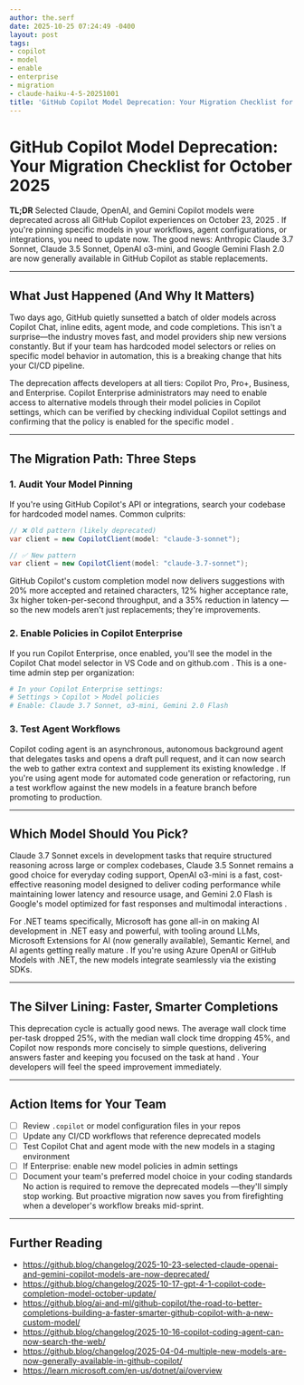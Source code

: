 ```yaml
---
author: the.serf
date: 2025-10-25 07:24:49 -0400
layout: post
tags:
- copilot
- model
- enable
- enterprise
- migration
- claude-haiku-4-5-20251001
title: 'GitHub Copilot Model Deprecation: Your Migration Checklist for October 2025'
---
```


# GitHub Copilot Model Deprecation: Your Migration Checklist for October 2025

**TL;DR**
Selected Claude, OpenAI, and Gemini Copilot models were deprecated across all GitHub Copilot experiences on October 23, 2025
. If you're pinning specific models in your workflows, agent configurations, or integrations, you need to update now. The good news:
Anthropic Claude 3.7 Sonnet, Claude 3.5 Sonnet, OpenAI o3-mini, and Google Gemini Flash 2.0 are now generally available in GitHub Copilot
as stable replacements.

---

## What Just Happened (And Why It Matters)

Two days ago, GitHub quietly sunsetted a batch of older models across Copilot Chat, inline edits, agent mode, and code completions. This isn't a surprise—the industry moves fast, and model providers ship new versions constantly. But if your team has hardcoded model selectors or relies on specific model behavior in automation, this is a breaking change that hits your CI/CD pipeline.

The deprecation affects developers at all tiers: Copilot Pro, Pro+, Business, and Enterprise.
Copilot Enterprise administrators may need to enable access to alternative models through their model policies in Copilot settings, which can be verified by checking individual Copilot settings and confirming that the policy is enabled for the specific model
.

---

## The Migration Path: Three Steps

### 1. **Audit Your Model Pinning**

If you're using GitHub Copilot's API or integrations, search your codebase for hardcoded model names. Common culprits:

```csharp
// ❌ Old pattern (likely deprecated)
var client = new CopilotClient(model: "claude-3-sonnet");

// ✅ New pattern
var client = new CopilotClient(model: "claude-3.7-sonnet");
```
GitHub Copilot's custom completion model now delivers suggestions with 20% more accepted and retained characters, 12% higher acceptance rate, 3x higher token-per-second throughput, and a 35% reduction in latency
—so the new models aren't just replacements; they're improvements.

### 2. **Enable Policies in Copilot Enterprise**

If you run Copilot Enterprise,
once enabled, you'll see the model in the Copilot Chat model selector in VS Code and on github.com
. This is a one-time admin step per organization:

```bash
# In your Copilot Enterprise settings:
# Settings > Copilot > Model policies
# Enable: Claude 3.7 Sonnet, o3-mini, Gemini 2.0 Flash
```

### 3. **Test Agent Workflows**
Copilot coding agent is an asynchronous, autonomous background agent that delegates tasks and opens a draft pull request, and it can now search the web to gather extra context and supplement its existing knowledge
. If you're using agent mode for automated code generation or refactoring, run a test workflow against the new models in a feature branch before promoting to production.

---

## Which Model Should You Pick?
Claude 3.7 Sonnet excels in development tasks that require structured reasoning across large or complex codebases, Claude 3.5 Sonnet remains a good choice for everyday coding support, OpenAI o3-mini is a fast, cost-effective reasoning model designed to deliver coding performance while maintaining lower latency and resource usage, and Gemini 2.0 Flash is Google's model optimized for fast responses and multimodal interactions
.

For .NET teams specifically,
Microsoft has gone all-in on making AI development in .NET easy and powerful, with tooling around LLMs, Microsoft Extensions for AI (now generally available), Semantic Kernel, and AI agents getting really mature
. If you're using Azure OpenAI or GitHub Models with .NET, the new models integrate seamlessly via the existing SDKs.

---

## The Silver Lining: Faster, Smarter Completions

This deprecation cycle is actually good news.
The average wall clock time per-task dropped 25%, with the median wall clock time dropping 45%, and Copilot now responds more concisely to simple questions, delivering answers faster and keeping you focused on the task at hand
. Your developers will feel the speed improvement immediately.

---

## Action Items for Your Team

- [ ] Review `.copilot` or model configuration files in your repos
- [ ] Update any CI/CD workflows that reference deprecated models
- [ ] Test Copilot Chat and agent mode with the new models in a staging environment
- [ ] If Enterprise: enable new model policies in admin settings
- [ ] Document your team's preferred model choice in your coding standards
No action is required to remove the deprecated models
—they'll simply stop working. But proactive migration now saves you from firefighting when a developer's workflow breaks mid-sprint.

---

## Further Reading

- https://github.blog/changelog/2025-10-23-selected-claude-openai-and-gemini-copilot-models-are-now-deprecated/
- https://github.blog/changelog/2025-10-17-gpt-4-1-copilot-code-completion-model-october-update/
- https://github.blog/ai-and-ml/github-copilot/the-road-to-better-completions-building-a-faster-smarter-github-copilot-with-a-new-custom-model/
- https://github.blog/changelog/2025-10-16-copilot-coding-agent-can-now-search-the-web/
- https://github.blog/changelog/2025-04-04-multiple-new-models-are-now-generally-available-in-github-copilot/
- https://learn.microsoft.com/en-us/dotnet/ai/overview